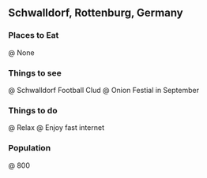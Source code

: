 ## Schwalldorf, Rottenburg, Germany

### Places to Eat
@ None

### Things to see
@ Schwalldorf Football Clud
@ Onion Festial in September


### Things to do
@ Relax
@ Enjoy fast internet

### Population
@ 800
